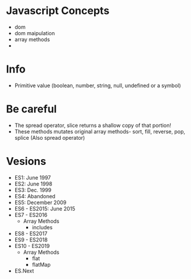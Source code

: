 # Javascript Concepts
- dom 
 - dom maipulation 
- array methods
- 

# Info
- Primitive value (boolean, number, string, null, undefined or a symbol)

# Be careful
- The spread operator, slice returns a shallow copy of that portion!
- These methods mutates original array methods- sort, fill, reverse, pop, splice (Also spread operator)

# Vesions
- ES1: June 1997 
- ES2: June 1998 
- ES3: Dec. 1999 
- ES4: Abandoned
- ES5: December 2009
- ES6 - ES2015: June 2015
- ES7 - ES2016 
    - Array Methods 
        - includes
- ES8 - ES2017
- ES9 - ES2018
- ES10 - ES2019
    - Array Methods
        - flat
        - flatMap
- ES.Next



